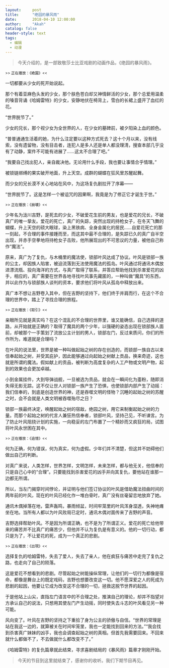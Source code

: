 ```yaml
---
layout:     post
title:      "绝园的暴风雨"
date:       2018-04-10 12:00:00
author:     "Akah"
catalog: false
header-style: text
tags:
  - 编辑
  - 动漫
---
```



> 今天介绍的，是一部致敬莎士比亚戏剧的动画作品，《绝园的暴风雨》。 



<small> >> 正在播放：《絶園》<< </small>

一切都要从少女的死开始说起。

那个有着亚麻色头发的少女，那个肤色苍白却又神情鲜活的少女，那个总爱用温柔的嗓音背诵《哈姆雷特》的少女，安静地伏在椅背上，雪白的长裙上盛开了血红的花。

“世界脱节了。”

少女的兄长，那个视少女为全世界的人，在少女的墓碑前，被夕阳染上血的颜色。

“普普通通生活着的她，为什么注定要以这种方式死去？这十个月以来，没有线索，没有遗留物，没有目击者，连犯人是多人还是单人都没理清，搜查本部几乎没有了动静，案件不可能有进展了……这太不合理了吧。”

“我要自己找出犯人，亲自裁决他。无论用什么手段，我也要让事情合乎情理。”

被锁链绑缚的果实破开地面，升上天空。成群的蝴蝶在狂风里苏醒起舞。

而少女的兄长漠不关心地站在风中，为这场复仇剧拉开了序幕——

“世界脱节了。这是怎样一个被诅咒的因果啊，我竟是为了修正它才诞生于世。”

 

<small> >> 正在播放：《崩壊》<< </small>

少年名为泷川吉野，是死去的少女，不破爱花生前的男友，也是爱花的兄长，不破真广的唯一挚友。爱花的死亡，真广的失踪，突然出现的持枪女子，在冬天飞舞的蝴蝶，升上天空的硕大眼球，染上黑铁病、全身金属化的居民……自爱花死亡的那一刻起，不合理的事件接踵而至，而这其中最不合理的，是失踪已久的真广自半空出现，并赤手空拳地将持枪女子击败，他所展现出的不可思议的力量，被他自己称作“魔法”。

原来，真广为了复仇，与木桶里的魔法使，锁部叶风达成了协议。叶风是锁部一族的公主，却因族人陷害，被迫流落到无法使用魔法的孤岛。叶风通过将通讯木偶放进漂流瓶、投向海洋的方式，与真广取得了联系，并答应帮助他找到杀害爱花的凶手，相应的，真广需要在世界各地寻找叶风事先藏匿的，一种叫做“魔具”的东西，并以此作为与锁部族人谈判的资本，要求他们将叶风从孤岛中释放出来。

真广本不想让吉野卷入其中，但在吉野的坚持下，他们终于并肩而行，在这个不合理的世界中，踏上了寻找合理的旅程。

 

<small> >> 正在播放：《取引》<< </small>

亲眼所见就是真实吗？在这个混乱的不合理的世界里，谁又能确信，自己选择的道路，从开始就是正确的？取得了魔具的两个少年，以强硬的姿态出现在锁部族人面前，却被那个一手策划了流放公主计划的男人，锁部左门，反过来质问，你们的所作所为，难道就是合理吗？

在叶风的说法里，世界是被一种叫做起始之树的存在创造的，而锁部一族自古以来信奉起始之树，并受其庇护，因此能够通过向起始之树献上贡品，换来奇迹，这也就是所谓的魔法。假如献上的贡品，被判断为高度复杂的人工产物或文明产物，起到的效果也会更加卓越。

小到金属挂件，大到导弹战舰，一旦被选为贡品，就会在一瞬间化为齑粉，随即消失得无影无踪。这不仅让世人对锁部一族产生了恐惧，也使锁部内部产生了动摇：我们信奉的，到底是创造世界的神，还是吞噬文明的怪物？沉睡的起始之树的苏醒之时，会不会就是人类文明被吞噬殆尽之日？

锁部一族最终决定，唤醒起始之树的宿敌，绝园之树，用它来制衡起始之树的力量。而那个起始之树的代言人兼狂热信奉者，锁部叶风，坚持己见，不听谏言。为了防止叶风阻挠计划的实施，一向稳妥的左门布置了一个精妙而又疯狂的局，试图将叶风永世困在其中。

 

<small> >> 正在播放：《追憶》<< </small>

何为正确，何为错误，何为真实，何为虚假。少年们并不清楚，但这并不妨碍他们做出自己的判断。

对真广来说，人类怎样，世界怎样，文明怎样，未来怎样，都与他无关，他信奉的只是自己心中的“合理”。只要能找到杀害爱花的凶手并向其复仇，要他站在谁那一边都无所谓。

所以，当左门揭穿时间悖论，并证明与他们签订协议的叶风是借助魔法扭曲时间的两年前的叶风，现在的叶风已经化作一堆白骨时，真广没有丝毫留恋地放弃了她。

通讯木偶掉落在地，雷声轰鸣，暴雨倾盆，时间牢笼里的叶风浑身湿透，失神地瘫坐在地。当所有人都以为叶风败局已定时，通讯木偶对面传来了吉野的声音。

吉野选择帮助叶风。不是因为所谓正确，也不是为了所谓正义。爱花的死亡给他带来的痛苦并不比真广的痛苦少，但他并不认为复仇是有意义的。他的一切行动，都只是为了，不让爱花的死，成为一个真正的悲剧。

 

<small> >> 正在播放：《出現》<< </small>

选择复仇的哈姆雷特，失去了爱人，失去了亲人，他在疯狂与痛苦中走完了复仇之路，也走向了自己的陨落。

这是爱花不想看到的悲剧。尽管起始之树能操纵常理，让他们的一切行为都像是宿命，都像是舞台上的既定戏码，吉野也想要改变这一切。他不愿深爱之人的死成为悲剧的起因，他要让它成为改变这不合理的一切，拯救这脱节世界的起因。

于是他站上山尖，直指左门语言中的不合理之处，推演自己的理论，却并不指望对方承认自己的说法，只想用其使左门产生动摇，同时使失去斗志的叶风看见另一种可能。

风向变了。叶风在吉野的坚持之下重拾了身为公主的骄傲与自信。“世界的常理是站在我这一边的，就算被关在时间牢笼里，我也一定能找到回来的方法。”“我会找到杀害真广妹妹的凶手，我也会调查起始之树的真相。但首先我需要回来。不回来就什么都做不了，不去做就什么都改变不了。”

《哈姆雷特》的复仇篇章就此结束，寻求喜剧结局的《暴风雨》篇章才刚刚开始。




> 今天的节目到这里就结束了，感谢你的收听。我们下期节目再见。



